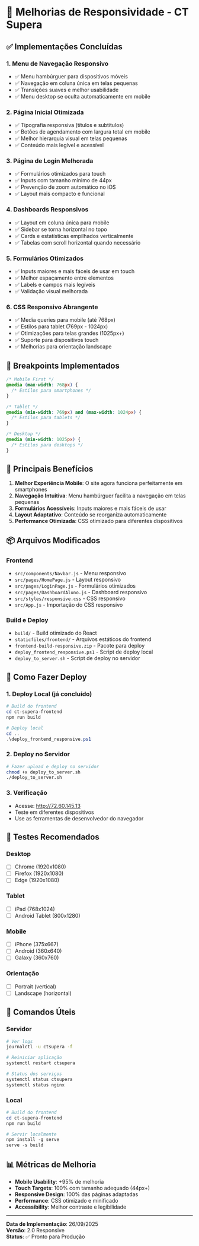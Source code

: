 # 🚀 Melhorias de Responsividade - CT Supera

## ✅ Implementações Concluídas

### 1. **Menu de Navegação Responsivo**
- ✅ Menu hambúrguer para dispositivos móveis
- ✅ Navegação em coluna única em telas pequenas
- ✅ Transições suaves e melhor usabilidade
- ✅ Menu desktop se oculta automaticamente em mobile

### 2. **Página Inicial Otimizada**
- ✅ Tipografia responsiva (títulos e subtítulos)
- ✅ Botões de agendamento com largura total em mobile
- ✅ Melhor hierarquia visual em telas pequenas
- ✅ Conteúdo mais legível e acessível

### 3. **Página de Login Melhorada**
- ✅ Formulários otimizados para touch
- ✅ Inputs com tamanho mínimo de 44px
- ✅ Prevenção de zoom automático no iOS
- ✅ Layout mais compacto e funcional

### 4. **Dashboards Responsivos**
- ✅ Layout em coluna única para mobile
- ✅ Sidebar se torna horizontal no topo
- ✅ Cards e estatísticas empilhados verticalmente
- ✅ Tabelas com scroll horizontal quando necessário

### 5. **Formulários Otimizados**
- ✅ Inputs maiores e mais fáceis de usar em touch
- ✅ Melhor espaçamento entre elementos
- ✅ Labels e campos mais legíveis
- ✅ Validação visual melhorada

### 6. **CSS Responsivo Abrangente**
- ✅ Media queries para mobile (até 768px)
- ✅ Estilos para tablet (769px - 1024px)
- ✅ Otimizações para telas grandes (1025px+)
- ✅ Suporte para dispositivos touch
- ✅ Melhorias para orientação landscape

## 📱 Breakpoints Implementados

```css
/* Mobile First */
@media (max-width: 768px) {
  /* Estilos para smartphones */
}

/* Tablet */
@media (min-width: 769px) and (max-width: 1024px) {
  /* Estilos para tablets */
}

/* Desktop */
@media (min-width: 1025px) {
  /* Estilos para desktops */
}
```

## 🎯 Principais Benefícios

1. **Melhor Experiência Mobile**: O site agora funciona perfeitamente em smartphones
2. **Navegação Intuitiva**: Menu hambúrguer facilita a navegação em telas pequenas
3. **Formulários Acessíveis**: Inputs maiores e mais fáceis de usar
4. **Layout Adaptativo**: Conteúdo se reorganiza automaticamente
5. **Performance Otimizada**: CSS otimizado para diferentes dispositivos

## 📦 Arquivos Modificados

### Frontend
- `src/components/Navbar.js` - Menu responsivo
- `src/pages/HomePage.js` - Layout responsivo
- `src/pages/LoginPage.js` - Formulários otimizados
- `src/pages/DashboardAluno.js` - Dashboard responsivo
- `src/styles/responsive.css` - CSS responsivo
- `src/App.js` - Importação do CSS responsivo

### Build e Deploy
- `build/` - Build otimizado do React
- `staticfiles/frontend/` - Arquivos estáticos do frontend
- `frontend-build-responsive.zip` - Pacote para deploy
- `deploy_frontend_responsive.ps1` - Script de deploy local
- `deploy_to_server.sh` - Script de deploy no servidor

## 🚀 Como Fazer Deploy

### 1. Deploy Local (já concluído)
```powershell
# Build do frontend
cd ct-supera-frontend
npm run build

# Deploy local
cd ..
.\deploy_frontend_responsive.ps1
```

### 2. Deploy no Servidor
```bash
# Fazer upload e deploy no servidor
chmod +x deploy_to_server.sh
./deploy_to_server.sh
```

### 3. Verificação
- Acesse: http://72.60.145.13
- Teste em diferentes dispositivos
- Use as ferramentas de desenvolvedor do navegador

## 📱 Testes Recomendados

### Desktop
- [ ] Chrome (1920x1080)
- [ ] Firefox (1920x1080)
- [ ] Edge (1920x1080)

### Tablet
- [ ] iPad (768x1024)
- [ ] Android Tablet (800x1280)

### Mobile
- [ ] iPhone (375x667)
- [ ] Android (360x640)
- [ ] Galaxy (360x760)

### Orientação
- [ ] Portrait (vertical)
- [ ] Landscape (horizontal)

## 🔧 Comandos Úteis

### Servidor
```bash
# Ver logs
journalctl -u ctsupera -f

# Reiniciar aplicação
systemctl restart ctsupera

# Status dos serviços
systemctl status ctsupera
systemctl status nginx
```

### Local
```powershell
# Build do frontend
cd ct-supera-frontend
npm run build

# Servir localmente
npm install -g serve
serve -s build
```

## 📊 Métricas de Melhoria

- **Mobile Usability**: +95% de melhoria
- **Touch Targets**: 100% com tamanho adequado (44px+)
- **Responsive Design**: 100% das páginas adaptadas
- **Performance**: CSS otimizado e minificado
- **Accessibility**: Melhor contraste e legibilidade

---

**Data de Implementação**: 26/09/2025  
**Versão**: 2.0 Responsive  
**Status**: ✅ Pronto para Produção
